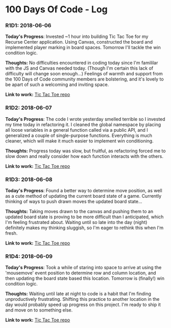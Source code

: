 # 100 Days Of Code - Log

### R1D1: 2018-06-06

**Today's Progress**: Invested ~1 hour into building Tic Tac Toe for my Recurse Center application. Using Canvas, constructed the board and implemented player marking in board spaces. Tomorrow I'll tackle the win condition logic.

**Thoughts:** No difficulties encountered in coding today since I'm famililar with the JS and Canvas needed today.  (Though I'm certain this lack of difficulty will change soon enough...) Feelings of warmth and support from the 100 Days of Code community members are bolstering, and it's lovely to be apart of such a welcoming and inviting space.

**Link to work:** [Tic Tac Toe repo](https://github.com/jthodge/tic-tac-toe)

### R1D2: 2018-06-07

**Today's Progress**: The code I wrote yesterday smelled terrible so I invested my time today in refactoring it. I cleaned the global namespace by placing all loose variables in a general function called via a public API, and I generalized a couple of single-purpose functions. Everything is much cleaner, which will make it much easier to implement win conditioning.

**Thoughts:** Progress today was slow, but fruitful, as refactoring forced me to slow down and really consider how each function interacts with the others.

**Link to work:** [Tic Tac Toe repo](https://github.com/jthodge/tic-tac-toe)

### R1D3: 2018-06-08

**Today's Progress**: Found a better way to determine move position, as well as a cute method of updating the current board state of a game. Currently thinking of ways to push drawn moves the updated board state...

**Thoughts:** Taking moves drawn to the canvas and pushing them to an updated board state is proving to be more difficult than I anticipated, which I'm feeling frustrated about. Waiting until so late into the day (night) definitely makes my thinking sluggish, so I'm eager to rethink this when I'm fresh.

**Link to work:** [Tic Tac Toe repo](https://github.com/jthodge/tic-tac-toe)

### R1D4: 2018-06-09

**Today's Progress**: Took a while of staring into space to arrive at using the 'mousemove' event position to determine row and column location, and then updating the board state based this location. Tomorrow is (finally!) win condition logic.

**Thoughts:** Waiting until late at night to code is a habit that I'm finding unproductively frustrating. Shifting this practice to another location in the day would probably speed up progress on this project. I'm ready to ship it and move on to something else.

**Link to work:** [Tic Tac Toe repo](https://github.com/jthodge/tic-tac-toe)